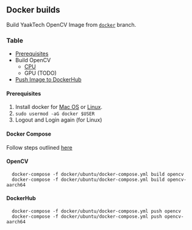 ## Docker builds
Build YaakTech OpenCV Image from [`docker`](https://github.com/yaak-ai/opencv/tree/docker) branch.

### Table

- [Prerequisites](https://github.com/yaak-ai/opencv/tree/docker/docker#prerequisites)
- Build OpenCV
  - [CPU](https://github.com/yaak-ai/opencv/tree/docker/docker#opencv)
  - GPU (TODO)
- [Push Image to DockerHub](https://github.com/yaak-ai/opencv/tree/docker/docker#dockerhub)

#### Prerequisites
  1. Install docker for [Mac OS](https://www.docker.com/products/docker-desktop) or [Linux](https://docs.docker.com/engine/install/ubuntu/).
  2. `sudo usermod -aG docker $USER`
  3. Logout and Login again (for Linux)

#### Docker Compose

  Follow steps outlined [here](https://github.com/yaak-ai/service-calibration/blob/master/scripts/install_docker.sh)

#### OpenCV
```
  docker-compose -f docker/ubuntu/docker-compose.yml build opencv
  docker-compose -f docker/ubuntu/docker-compose.yml build opencv-aarch64
```

#### DockerHub
```
  docker-compose -f docker/ubuntu/docker-compose.yml push opencv
  docker-compose -f docker/ubuntu/docker-compose.yml push opencv-aarch64
```
